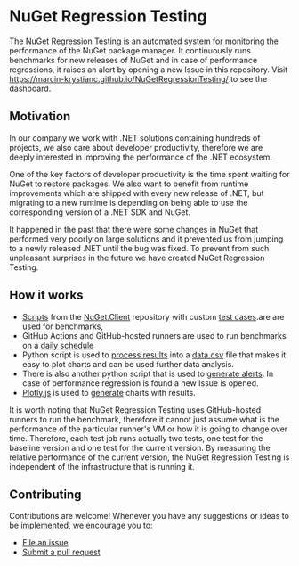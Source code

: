 # NuGet Regression Testing
The NuGet Regression Testing is an automated system for monitoring the performance of the NuGet package manager.
It continuously runs benchmarks for new releases of NuGet and in case of performance regressions, it raises an alert by opening a new Issue in this repository.
Visit https://marcin-krystianc.github.io/NuGetRegressionTesting/ to see the dashboard.

## Motivation
In our company we work with .NET solutions containing hundreds of projects, we also care about developer productivity, therefore we are deeply interested in improving the performance of the .NET ecosystem.

One of the key factors of developer productivity is the time spent waiting for NuGet to restore packages. We also want to benefit from runtime improvements which are shipped with every new release of .NET, but migrating to a new runtime is depending on being able to use the corresponding version of a .NET SDK and NuGet.

It happened in the past that there were some changes in NuGet that performed very poorly on large solutions and it prevented us from jumping to a newly released .NET until the bug was fixed. To prevent from such unpleasant surprises in the future we have created NuGet Regression Testing.

## How it works
- [Scripts](https://github.com/NuGet/NuGet.Client/tree/dev/scripts/perftests) from the [NuGet.Client](https://github.com/NuGet/NuGet.Client) repository with custom [test cases](https://github.com/marcin-krystianc/NuGetRegressionTesting/tree/master/scripts/perftests/testCases).are are used for benchmarks, 
- GitHub Actions and GitHub-hosted runners are used to run benchmarks on a [daily schedule](https://github.com/marcin-krystianc/NuGetRegressionTesting/blob/master/.github/workflows/benchmarks.yml)
- Python script is used to [process results](https://github.com/marcin-krystianc/NuGetRegressionTesting/blob/master/process_results.py) into a [data.csv](https://github.com/marcin-krystianc/NuGetRegressionTesting/blob/master/data.csv) file that makes it easy to plot charts and can be used further data analysis.
- There is also another python script that is used to [generate alerts](https://github.com/marcin-krystianc/NuGetRegressionTesting/blob/master/generate_alert.py). In case of performance regression is found a new Issue is opened.
- [Plotly.js](https://plotly.com/javascript/) is used to [generate](https://github.com/marcin-krystianc/NuGetRegressionTesting/blob/master/_site/index.html) charts with results.

It is worth noting that NuGet Regression Testing uses GitHub-hosted runners to run the benchmark, therefore it cannot just assume what is the performance of the particular runner's VM or how it is going to change over time. Therefore, each test job runs actually two tests, one test for the baseline version and one test for the current version. By measuring the relative performance of the current version, the NuGet Regression Testing is independent of the infrastructure that is running it.

## Contributing
Contributions are welcome! Whenever you have any suggestions or ideas to be implemented, we encourage you to:

* [File an issue](https://github.com/marcin-krystianc/NuGetRegressionTesting/issues/new/choose)
* [Submit a pull request](https://github.com/marcin-krystianc/NuGetRegressionTesting/pulls)
